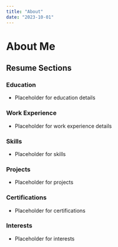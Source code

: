 ```yaml
---
title: "About"
date: "2023-10-01"
---
```


# About Me

## Resume Sections

### Education

- Placeholder for education details

### Work Experience

- Placeholder for work experience details

### Skills

- Placeholder for skills

### Projects

- Placeholder for projects

### Certifications

- Placeholder for certifications

### Interests

- Placeholder for interests